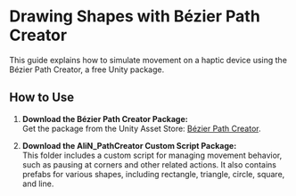 # Drawing Shapes with Bézier Path Creator

This guide explains how to simulate movement on a haptic device using the Bézier Path Creator, a free Unity package.

## How to Use

1. **Download the Bézier Path Creator Package:**  
   Get the package from the Unity Asset Store: [Bézier Path Creator](https://assetstore.unity.com/packages/tools/utilities/b-zier-path-creator-136082).

2. **Download the AliN_PathCreator Custom Script Package:**  
   This folder includes a custom script for managing movement behavior, such as pausing at corners and other related actions. It also contains prefabs for various shapes, including rectangle, triangle, circle, square, and line.
